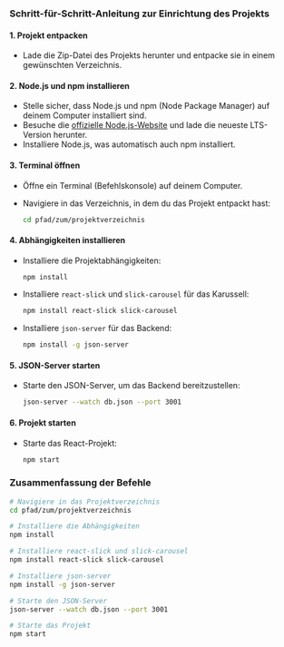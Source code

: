### Schritt-für-Schritt-Anleitung zur Einrichtung des Projekts

#### 1. Projekt entpacken
- Lade die Zip-Datei des Projekts herunter und entpacke sie in einem gewünschten Verzeichnis.

#### 2. Node.js und npm installieren
- Stelle sicher, dass Node.js und npm (Node Package Manager) auf deinem Computer installiert sind.
- Besuche die [offizielle Node.js-Website](https://nodejs.org/) und lade die neueste LTS-Version herunter.
- Installiere Node.js, was automatisch auch npm installiert.

#### 3. Terminal öffnen
- Öffne ein Terminal (Befehlskonsole) auf deinem Computer.
- Navigiere in das Verzeichnis, in dem du das Projekt entpackt hast:

  ```sh
  cd pfad/zum/projektverzeichnis
  ```

#### 4. Abhängigkeiten installieren
- Installiere die Projektabhängigkeiten:

  ```sh
  npm install
  ```

- Installiere `react-slick` und `slick-carousel` für das Karussell:

  ```sh
  npm install react-slick slick-carousel
  ```

- Installiere `json-server` für das Backend:

  ```sh
  npm install -g json-server
  ```

#### 5. JSON-Server starten
- Starte den JSON-Server, um das Backend bereitzustellen:

  ```sh
  json-server --watch db.json --port 3001
  ```

#### 6. Projekt starten
- Starte das React-Projekt:

  ```sh
  npm start
  ```

### Zusammenfassung der Befehle

```sh
# Navigiere in das Projektverzeichnis
cd pfad/zum/projektverzeichnis

# Installiere die Abhängigkeiten
npm install

# Installiere react-slick und slick-carousel
npm install react-slick slick-carousel

# Installiere json-server
npm install -g json-server

# Starte den JSON-Server
json-server --watch db.json --port 3001

# Starte das Projekt
npm start
```